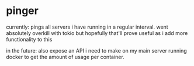 # pinger
currently: pings all servers i have running in a regular interval. went absolutely overkill with tokio but hopefully that'll prove useful as i add more functionality to this

in the future: also expose an API i need to make on my main server running docker to get the amount of usage per container.
